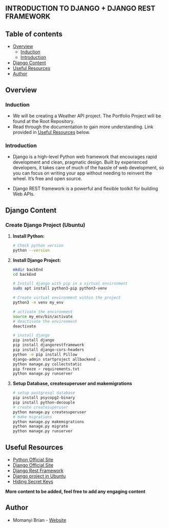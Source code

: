 ## INTRODUCTION TO DJANGO + DJANGO REST FRAMEWORK

## Table of contents

- [Overview](#overview)
    - [Induction](#induction)
    - [Introduction](#introduction)
- [Django Content](#django-content)
- [Useful Resources](#useful-resources)
- [Author](#author)

## Overview

### Induction
- We will be creating a Weather API project. The Portfolio Project will be found at the Root Repository.
- Read through the documentation to gain more understanding. Link provided in [Useful Resources](#useful-resources) below.

### Introduction
- Django is a high-level Python web framework that encourages rapid development and clean, pragmatic design. Built by experienced developers, it takes care of much of the hassle of web development, so you can focus on writing your app without needing to reinvent the wheel. It’s free and open source.

- Django REST framework is a powerful and flexible toolkit for building Web APIs.

## Django Content

### Create Django Project (Ubuntu)

1. **Install Python:**

    ```bash
    # Check python version
    python --version
    ```

2. **Install Django Project:**

    ```bash
    mkdir backEnd
    cd backEnd

    # Install django with pip in a virtual environment
    sudo apt install python3-pip python3-venv

    # Create virtual environment within the project
    python3 -m venv my_env

    # activate the environment
    source my_env/bin/activate
    # deactivate the environment
    deactivate

    # install django
    pip install django
    pip install djangorestframework
    pip install django-cors-headers
    python -m pip install Pillow
    django-admin startproject allbackend .
    python manage.py collectstatic
    pip freeze > requirements.txt
    python manage.py runserver
    ```

3. **Setup Database, createsuperuser and makemigrations**
    ```bash
    # setup postgresql database
    pip install psycopg2-binary
    pip install python-decouple
    # create createsuperuser
    python manage.py createsuperuser
    # make migrations
    python manage.py makemigrations
    python manage.py migrate
    python manage.py runserver
    ```

## Useful Resources
- [Python Official Site](https://www.python.org/)
- [Django Official Site](https://www.djangoproject.com/)
- [Django Rest Framework](https://www.django-rest-framework.org/)
- [Django project in Ubuntu](https://www.youtube.com/watch?v=BSRN0hC96L8)
- [Hiding Secret Keys](https://medium.com/@natmakesthings/hiding-secret-key-in-django-deployment-on-heroku-59b9640819a)


**More content to be added, feel free to add any engaging content**

## Author

- Momanyi Brian - [Website](https://momanyi-brian-portfolio.vercel.app)
